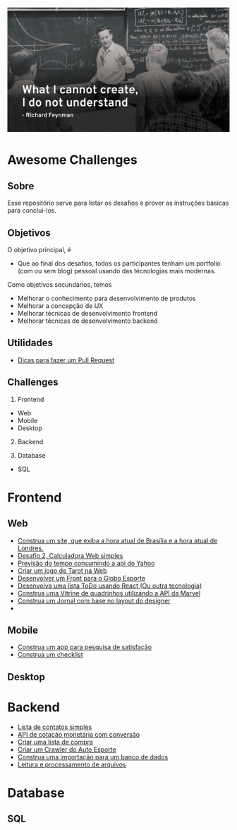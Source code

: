 # ![Desafio Sou FullStack](https://github.com/cybers-athletic/Desafios/raw/master/feynman.png)

# Awesome Challenges

## Sobre

Esse repositório serve para listar os desafios e prover as instruções básicas para concluí-los.

## Objetivos

O objetivo principal, é 

- Que ao final dos desafios, todos os participantes tenham um portfolio (com ou sem blog) pessoal usando das técnologias mais modernas.

Como objetivos secundários, temos 

- Melhorar o conhecimento para desenvolvimento de produtos
- Melhorar a concepção de UX 
- Melhorar técnicas de desenvolvimento frontend
- Melhorar técnicas de desenvolvimento backend



## Utilidades

- [Dicas para fazer um Pull Request](https://blog.da2k.com.br/2015/02/04/git-e-github-do-clone-ao-pull-request/)


## Challenges

1. Frontend
* Web
* Mobile
* Desktop
2. Backend

3. Database
* SQL




# Frontend
## Web
* [Construa um site, que exiba a hora atual de Brasília e a hora atual de Londres.](https://github.com/cybers-athletic/challenge-alpha)
* [Desafio 2, Calculadora Web simples](https://github.com/cybers-athletic/challenge-bravo)
* [Previsão do tempo consumindo a api do Yahoo](https://github.com/cybers-athletic/challenge-echo)
* [Criar um jogo de Tarot na Web](https://github.com/cybers-athletic/challenge-golf)
* [Desenvolver um Front para o Globo Esporte](https://github.com/cybers-athletic/challenge-india)
* [Desenvolva uma lista ToDo usando React (Ou outra tecnologia)](https://github.com/cybers-athletic/challenge-kilo)
* [Construa uma Vitrine de quadrinhos utilizando a API da Marvel](https://github.com/cybers-athletic/challenge-lima)
* [Construa um Jornal com base no layout do designer](https://github.com/cybers-athletic/challenge-mike)
* 


## Mobile
* [Construa um app para pesquisa de satisfação](https://github.com/cybers-athletic/challenge-juliett)
* [Construa um checklist](https://github.com/cybers-athletic/challenge-november)
## Desktop

# Backend
 * [Lista de contatos simples](https://github.com/cybers-athletic/challenge-charlie)
 * [API de cotação monetária com conversão](https://github.com/cybers-athletic/challenge-delta)
 * [Criar uma lista de compra](https://github.com/cybers-athletic/challenge-foxtrot)
 * [Criar um Crawler do Auto Esporte](https://github.com/cybers-athletic/challenge-hotel)
 * [Construa uma importação para um banco de dados](https://github.com/cybers-athletic/challenge-oscar)
 * [Leitura e processamento de arquivos](https://github.com/cybers-athletic/challenge-papa)

# Database
## SQL
